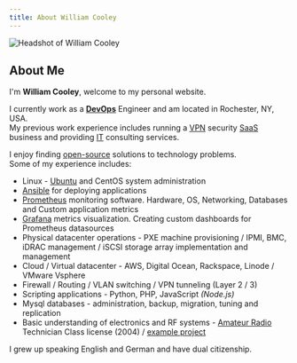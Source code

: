 ```yaml
---
title: About William Cooley
---
```

![Headshot of William Cooley](/images/William_headshot-square.jpg)

## About Me
I'm **William Cooley**, welcome to my personal website.  

I currently work as a **[DevOps](https://www.redhat.com/en/topics/devops)** Engineer and am located in Rochester, NY, USA.  
My previous work experience includes running a [VPN](https://en.wikipedia.org/wiki/Virtual_private_network) security [SaaS](https://en.wikipedia.org/wiki/Software_as_a_service) business and providing [IT](https://en.wikipedia.org/wiki/Information_technology) consulting services.

I enjoy finding [open-source](https://en.wikipedia.org/wiki/Open-source_model) solutions to technology problems.  
Some of my experience includes:

- Linux - [Ubuntu](https://www.ubuntu.com/) and CentOS system administration
- [Ansible](https://en.wikipedia.org/wiki/Ansible_(software)) for deploying applications
- [Prometheus](https://prometheus.io/) monitoring software. Hardware, OS, Networking, Databases and Custom application metrics
- [Grafana](https://grafana.com/) metrics visualization. Creating custom dashboards for Prometheus datasources
- Physical datacenter operations - PXE machine provisioning / IPMI, BMC, iDRAC management / iSCSI storage array implementation and management
- Cloud / Virtual datacenter - AWS, Digital Ocean, Rackspace, Linode / VMware Vsphere
- Firewall / Routing / VLAN switching / VPN tunneling (Layer 2 / 3)
- Scripting applications - Python, PHP, JavaScript *(Node.js)*
- Mysql databases - administration, backup, migration, tuning and replication
- Basic understanding of electronics and RF systems - [Amateur Radio](https://en.wikipedia.org/wiki/Amateur_radio) Technician Class license (2004) / [example project](/blog/2014/06/webrtc-controlled-telepresence-robot-project/)

I grew up speaking English and German and have dual citizenship.